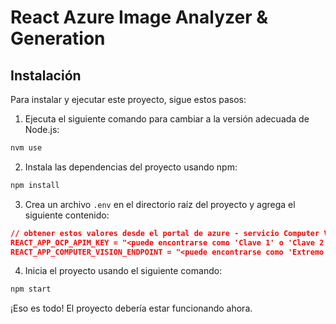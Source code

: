 # React Azure Image Analyzer & Generation

## Instalación

Para instalar y ejecutar este proyecto, sigue estos pasos:

1. Ejecuta el siguiente comando para cambiar a la versión adecuada de Node.js:
  ```bash
  nvm use
  ```

2. Instala las dependencias del proyecto usando npm:
  ```bash
  npm install
  ```

3. Crea un archivo `.env` en el directorio raíz del proyecto y agrega el siguiente contenido:
  ```json
  // obtener estos valores desde el portal de azure - servicio Computer Vision (tier gratuito)
  REACT_APP_OCP_APIM_KEY = "<puede encontrarse como 'Clave 1' o 'Clave 2'>"
  REACT_APP_COMPUTER_VISION_ENDPOINT = "<puede encontrarse como 'Extremo'>"
  ```

4. Inicia el proyecto usando el siguiente comando:
  ```bash
  npm start
  ```

¡Eso es todo! El proyecto debería estar funcionando ahora.
